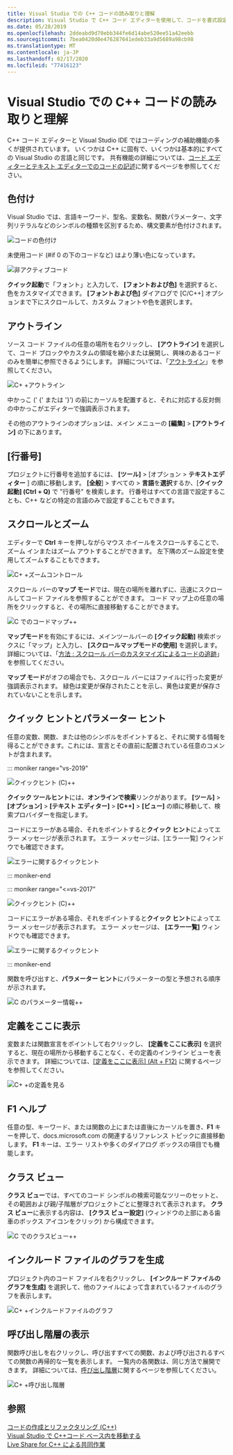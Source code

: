 ```yaml
---
title: Visual Studio での C++ コードの読み取りと理解
description: Visual Studio で C++ コード エディターを使用して、コードを書式設定し、理解します。
ms.date: 05/28/2019
ms.openlocfilehash: 2ddeabd9d70ebb344fe6d14abe520ee51a42eebb
ms.sourcegitcommit: 7bea0420d0e476287641edeb33a9d5689a98cb98
ms.translationtype: MT
ms.contentlocale: ja-JP
ms.lasthandoff: 02/17/2020
ms.locfileid: "77416123"
---
```

# <a name="read-and-understand-c-code-in-visual-studio"></a>Visual Studio での C++ コードの読み取りと理解

C++ コード エディターと Visual Studio IDE ではコーディングの補助機能の多くが提供されています。 いくつかは C++ に固有で、いくつかは基本的にすべての Visual Studio の言語と同じです。 共有機能の詳細については、[コード エディターとテキスト エディターでのコードの記述](/visualstudio/ide/writing-code-in-the-code-and-text-editor)に関するページを参照してください。  

## <a name="colorization"></a>色付け

Visual Studio では、言語キーワード、型名、変数名、関数パラメーター、文字列リテラルなどのシンボルの種類を区別するため、構文要素が色付けされます。

![コードの色付け](../ide/media/code-outline-colorization.png "C++彩色")

未使用コード (#if 0 の下のコードなど) はより薄い色になっています。

![非アクティブコード](../ide/media/inactive-code-cpp.png "C++非アクティブコード")

**クイック起動**で「フォント」と入力して、 **[フォントおよび色]** を選択すると、色をカスタマイズできます。 **[フォントおよび色]** ダイアログで [C/C++] オプションまで下にスクロールして、カスタム フォントや色を選択します。

## <a name="outlining"></a>アウトライン

ソース コード ファイルの任意の場所を右クリックし、 **[アウトライン]** を選択して、コード ブロックやカスタムの領域を縮小または展開し、興味のあるコードのみを簡単に参照できるようにします。 詳細については、「[アウトライン](/visualstudio/ide/outlining)」を参照してください。

![C&#43; &#43;アウトライン](../ide/media/vs2015_cpp_outlining.png "アウトライン")

中かっこ (' {' または '}') の前にカーソルを配置すると、それに対応する反対側の中かっこがエディターで強調表示されます。

その他のアウトラインのオプションは、メイン メニューの **[編集]**  >  **[アウトライン]** の下にあります。

## <a name="line-numbers"></a>[行番号]

プロジェクトに行番号を追加するには、 **[ツール]**  > [オプション > **テキストエディター** ] の順に移動します。 **[全般**] > すべての > **言語**を**選択**するか、[**クイック起動] (Ctrl + Q)** で "行番号" を検索します。 行番号はすべての言語で設定することも、C++ などの特定の言語のみで設定することもできます。

## <a name="scroll-and-zoom"></a>スクロールとズーム

エディターで **Ctrl** キーを押しながらマウス ホイールをスクロールすることで、ズーム インまたはズーム アウトすることができます。 左下隅のズーム設定を使用してズームすることもできます。

![C&#43; &#43;ズームコントロール](../ide/media/zoom-control.png "ズームコントロール")

スクロール バーの**マップ モード**では、現在の場所を離れずに、迅速にスクロールしてコード ファイルを参照することができます。 コード マップ上の任意の場所をクリックすると、その場所に直接移動することができます。

![C でのコードマップ&#43;&#43;](../ide/media/vs2015-cpp-code-map.png "コード マップ")

**マップモード**を有効にするには、メインツールバーの **[クイック起動]** 検索ボックスに「マップ」と入力し、 **[スクロールマップモードの使用]** を選択します。 詳細については、「[方法 : スクロール バーのカスタマイズによるコードの追跡](/visualstudio/ide/how-to-track-your-code-by-customizing-the-scrollbar)」を参照してください。

**マップ モード**がオフの場合でも、スクロール バーにはファイルに行った変更が強調表示されます。 緑色は変更が保存されたことを示し、黄色は変更が保存されていないことを示します。

## <a name="quick-info-and-parameter-info"></a>クイック ヒントとパラメーター ヒント

任意の変数、関数、または他のシンボルをポイントすると、それに関する情報を得ることができます。これには、宣言とその直前に配置されている任意のコメントが含まれます。

::: moniker range="vs-2019"

![クイックヒント (C)&#43;&#43;](../ide/media/quick-info-vs2019.png "クイック ヒント")

**クイック ツールヒント**には、**オンラインで検索**リンクがあります。 **[ツール]**  >  **[オプション]**  >  **[テキスト エディター]**  >  **[C++]**  >  **[ビュー]** の順に移動して、検索プロバイダーを指定します。 

コードにエラーがある場合、それをポイントすると**クイック ヒント**によってエラー メッセージが表示されます。 エラー メッセージは、[エラー一覧] ウィンドウでも確認できます。

![エラーに関するクイックヒント](../ide/media/quickinfo-on-error.png "エラーに関するクイックヒント")

::: moniker-end

::: moniker range="<=vs-2017"

![クイックヒント (C)&#43;&#43;](../ide/media/quick-info.png "クイック ヒント")

コードにエラーがある場合、それをポイントすると**クイック ヒント**によってエラー メッセージが表示されます。 エラー メッセージは、 **[エラー一覧]** ウィンドウでも確認できます。

![エラーに関するクイックヒント](../ide/media/quickinfo-on-error.png "エラーに関するクイックヒント")

::: moniker-end

関数を呼び出すと、**パラメーター ヒント**にパラメーターの型と予想される順序が示されます。

![C のパラメーター情報&#43;&#43;](../ide/media/parameter-info.png "パラメーター ヒント")

## <a name="peek-definition"></a>定義をここに表示

変数または関数宣言をポイントして右クリックし、 **[定義をここに表示]** を選択すると、現在の場所から移動することなく、その定義のインライン ビューを表示できます。 詳細については、[[定義をここに表示] (Alt + F12)](/visualstudio/ide/how-to-view-and-edit-code-by-using-peek-definition-alt-plus-f12) に関するページを参照してください。

![C&#43; &#43;の定義を見る](../ide/media/vs2015_cpp_peek_definition.png "vs2015_cpp_peek_definition")

##  <a name="f1-help"></a>F1 ヘルプ

任意の型、キーワード、または関数の上にまたは直後にカーソルを置き、**F1** キーを押して、docs.microsoft.com の関連するリファレンス トピックに直接移動します。 **F1** キーは、エラー リストや多くのダイアログ ボックスの項目でも機能します。

## <a name="class-view"></a>クラス ビュー

**クラス ビュー**では、すべてのコード シンボルの検索可能なツリーのセットと、その範囲および親/子階層がプロジェクトごとに整理されて表示されます。 **クラス ビュー**に表示する内容は、 **[クラス ビュー設定]** (ウィンドウの上部にある歯車のボックス アイコンをクリック) から構成できます。

![C でのクラスビュー&#43;&#43;](../ide/media/class-view.png "クラス ビュー")

## <a name="generate-graph-of-include-files"></a>インクルード ファイルのグラフを生成

プロジェクト内のコード ファイルを右クリックし、 **[インクルード ファイルのグラフを生成]** を選択して、他のファイルによって含まれているファイルのグラフを表示します。

![C&#43; &#43;インクルードファイルのグラフ](../ide/media/vs2015_cpp_include_graph.png "vs2015_cpp_include_graph")

## <a name="view-call-hierarchy"></a>呼び出し階層の表示

関数呼び出しを右クリックし、呼び出すすべての関数、および呼び出されるすべての関数の再帰的な一覧を表示します。 一覧内の各関数は、同じ方法で展開できます。 詳細については、[呼び出し階層](/visualstudio/ide/reference/call-hierarchy)に関するページを参照してください。

![C&#43; &#43;呼び出し階層](../ide/media/vs2015_cpp_call_hierarchy.png "vs2015_cpp_call_hierarchy")

## <a name="see-also"></a>参照

[コードの作成とリファクタリング (C++)](writing-and-refactoring-code-cpp.md)</br>
[Visual Studio で C++コード ベース内を移動する](navigate-code-cpp.md)</br>
[Live Share for C++ による共同作業](live-share-cpp.md)
